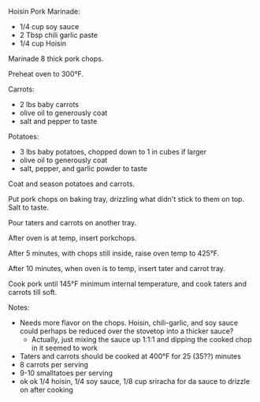 Hoisin Pork
Marinade:
- 1/4 cup soy sauce
- 2 Tbsp chili garlic paste
- 1/4 cup Hoisin

Marinade 8 thick pork chops.

Preheat oven to 300°F.

Carrots:
- 2 lbs baby carrots
- olive oil to generously coat
- salt and pepper to taste

Potatoes:
- 3 lbs baby potatoes, chopped down to 1 in cubes if larger
- olive oil to generously coat
- salt, pepper, and garlic powder to taste

Coat and season potatoes and carrots.

Put pork chops on baking tray, drizzling what didn't stick to them on top. Salt to taste.

Pour taters and carrots on another tray.

After oven is at temp, insert porkchops.

After 5 minutes, with chops still inside, raise oven temp to 425°F.

After 10 minutes, when oven is to temp, insert tater and carrot tray.

Cook pork until 145°F minimum internal temperature, and cook taters and carrots till soft.

Notes:
- Needs more flavor on the chops. Hoisin, chili-garlic, and soy sauce could perhaps be reduced over the stovetop into a thicker sauce?
  - Actually, just mixing the sauce up 1:1:1 and dipping the cooked chop in it seemed to work
- Taters and carrots should be cooked at 400°F for 25 (35??) minutes
- 8 carrots per serving
- 9-10 smalltatoes per serving
- ok ok 1/4 hoisin, 1/4 soy sauce, 1/8 cup sriracha for da sauce to drizzle on after cooking